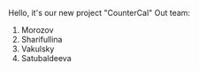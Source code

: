 Hello, it's our new project "CounterCal"
Out team: 
1. Morozov
2. Sharifullina
3. Vakulsky
4. Satubaldeeva